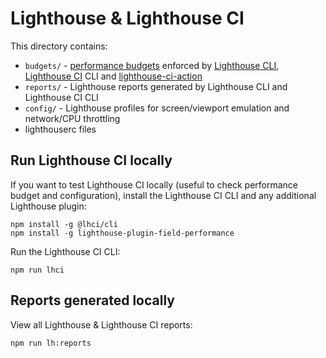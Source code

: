 # Lighthouse & Lighthouse CI

This directory contains:

- `budgets/` - [performance budgets](https://github.com/GoogleChrome/lighthouse/blob/master/docs/performance-budgets.md) enforced by [Lighthouse CLI](https://github.com/GoogleChrome/lighthouse#using-the-node-cli), [Lighthouse CI](https://github.com/GoogleChrome/lighthouse-ci) CLI and [lighthouse-ci-action](https://github.com/treosh/lighthouse-ci-action)
- `reports/` - Lighthouse reports generated by Lighthouse CLI and Lighthouse CI CLI
- `config/` - Lighthouse profiles for screen/viewport emulation and network/CPU throttling
- lighthouserc files

## Run Lighthouse CI locally

If you want to test Lighthouse CI locally (useful to check performance budget and configuration), install the Lighthouse CI CLI and any additional Lighthouse plugin:

```shell
npm install -g @lhci/cli
npm install -g lighthouse-plugin-field-performance
```

Run the Lighthouse CI CLI:

```shell
npm run lhci
```

## Reports generated locally

View all Lighthouse & Lighthouse CI reports:

```shell
npm run lh:reports
```
